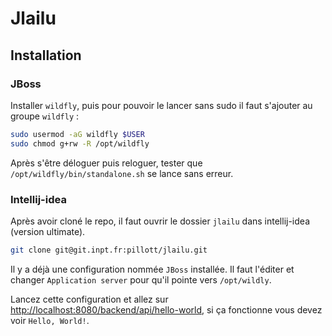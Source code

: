 # Jlailu

## Installation

### JBoss

Installer `wildfly`, puis pour pouvoir le lancer sans sudo il faut s'ajouter au groupe `wildfly` :
```bash
sudo usermod -aG wildfly $USER
sudo chmod g+rw -R /opt/wildfly
```

Après s'être déloguer puis reloguer, tester que `/opt/wildfly/bin/standalone.sh` se lance sans erreur.

### Intellij-idea

Après avoir cloné le repo, il faut ouvrir le dossier `jlailu` dans intellij-idea (version ultimate).
```bash
git clone git@git.inpt.fr:pillott/jlailu.git
```
Il y a déjà une configuration nommée `JBoss` installée. Il faut l'éditer et changer `Application server` pour qu'il pointe
vers `/opt/wildly`.

Lancez cette configuration et allez sur [http://localhost:8080/backend/api/hello-world](http://localhost:8080/backend/api/hello-world),
si ça fonctionne vous devez voir `Hello, World!`.

